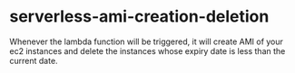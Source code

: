 # serverless-ami-creation-deletion

Whenever the lambda function will be triggered, it will create AMI of your ec2 instances and delete the instances whose expiry date is less than the current date.
